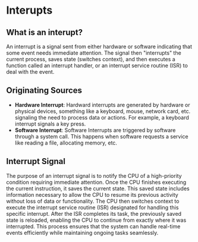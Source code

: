 # Interupts

## What is an interupt?
An interrupt is a signal sent from either hardware or software indicating that some event needs immediate attention. The signal then "interrupts" the current process, saves state (switches context), and then executes a function called an interrupt handler, or an interrupt service routine (ISR) to deal with the event.

## Originating Sources
* __Hardware Interrupt__: Hardward interrupts are generated by hardware or physical devices, something like a keyboard, mouse, network card, etc. signaling the need to process data or actions. For example, a keyboard interrupt signals a key press.
* __Software Interrupt__: Software Interrupts are triggered by software through a system call. This happens when software requests a service like reading a file, allocating memory, etc.

## Interrupt Signal
The purpose of an interrupt signal is to notify the CPU of a high-priority condition requiring immediate attention. Once the CPU finishes executing the current instruction, it saves the current state. This saved state includes information necessary to allow the CPU to resume its previous activity without loss of data or functionality. The CPU then switches context to execute the interrupt service routine (ISR) designated for handling this specific interrupt. After the ISR completes its task, the previously saved state is reloaded, enabling the CPU to continue from exactly where it was interrupted. This process ensures that the system can handle real-time events efficiently while maintaining ongoing tasks seamlessly.